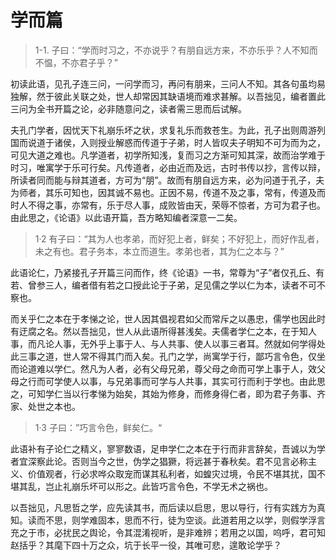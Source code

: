 # 学而篇

> 1-1. 子曰：“学而时习之，不亦说乎？有朋自远方来，不亦乐乎？人不知而不愠，不亦君子乎？”

初读此语，见孔子连三问，一问学而习，再问有朋来，三问人不知。其各句虽均易独解，然于彼此关联之处，世人却常因其缺语境而难求甚解。以吾拙见，编者置此三问为全书开篇之论，必非随意问之，读者需三思而后试解。

夫孔门学者，因忧天下礼崩乐坏之状，求复礼乐而救苍生。为此，孔子出则周游列国而说道于诸侯，入则授业解惑而传道于子弟，时人皆叹夫子明知不可为而为之，可见大道之难也。凡学道者，初学所知浅，复而习之方渐可知其深，故而治学难于时习，唯寓学于乐可行矣。凡传道者，必由近而及远，古时书传以抄，言传以辩，所读者同而能与辩其道者，方可为“朋”。故而有朋自远方来，必为问道于孔子，夫为师者，其乐可知也，因其诚不易也。正因不易，传道不及之事，常有，传道及而时人不得之事，亦常有，乐于尽人事，成败皆由天，荣辱不惊者，方可为君子也。由此思之，《论语》以此语开篇，吾方略知编者深意一二矣。

> 1·2 有子曰：“其为人也孝弟，而好犯上者，鲜矣；不好犯上，而好作乱者，未之有也。君子务本，本立而道生。孝弟也者，其为仁之本与？”  

此语论仁，乃紧接孔子开篇三问而作，终《论语》一书，常尊为“子”者仅孔丘、有若、曾参三人，编者借有若之口授此论于子弟，足见儒之学以仁为本，读者不可不察也。

而关乎仁之本在于孝悌之论，世人因其倡视君如父而常斥之以愚忠，儒学也因此时有迂腐之名。然以吾拙见，世人从此语所得甚浅矣。夫儒者学仁之本，在于知人事，而凡论人事，无外乎上事于人、与人共事、使人以事三者耳。然就如何学得处此三事之道，世人常不得其门而入矣。孔门之学，尚寓学于行，鄙巧言令色，仅坐而论道难以学仁。然凡为人者，必有父母兄弟，尊父母之命而可学上事于人，效父母之行而可学使人以事，与兄弟事而可学与人共事，其实可行而利于学也。由此思之，可知学仁当以行孝悌为始矣，其始为修身，而修身得仁者，即为君子务事、齐家、处世之本也。

> 1·3 子曰：”巧言令色，鲜矣仁。“

此语补有子论仁之精义，寥寥数语，足申学仁之本在于行而非言辞矣，吾诚以为学者宜深察此论。否则当今之世，伪学之猖獗，将远甚于春秋矣。君不见言必称主义、价值观者，行必求哗众取宠而谋其私利者，如蝗灾过境，令民不堪其扰，国不堪其乱，岂止礼崩乐坏可以形之。此皆巧言令色，不学无术之祸也。

以吾拙见，凡思哲之学，应先读其书，而后读以启思，思以导行，行有实践方为真知。读而不思，则学难固本，思而不行，徒为空谈。此道若用之以学，则假学浮言充之于市，必扰民之舆论，令其混淆视听，是非难辨；若用之以国，呜呼，君可知赵括乎？其麾下四十万之众，坑于长平一役，其唯可悲，遑敢论学乎？


